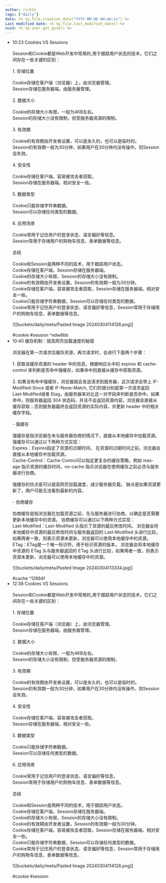 ```yaml
---
author: rich1e
tags: ["daily"]
date: <% tp.file.creation_date("YYYY-MM-DD HH:mm:ss") %>
Last modified date: <% tp.file.last_modified_date() %>
uuid: <% tp.user.get_guid() %>
---
```


- 10:23 Cookies VS Sessions<br><br>Session和Cookie都是Web开发中常用的,用于跟踪用户状态的技术。它们之间存在一些关键的区别：<br><br>1. 存储位置<br><br>Cookie存储在客户端（浏览器）上，由浏览器管理。<br>Session存储在服务器端，由服务器管理。<br><br>2. 数据大小<br><br>Cookie的存储大小有限，一般为4KB左右。<br>Session的存储大小没有限制，但受服务器资源的限制。<br><br>3. 有效期<br><br>Cookie的有效期由开发者设置，可以是永久的，也可以是临时的。<br>Session的有效期一般为30分钟，如果用户在30分钟内没有操作，则Session会失效。<br><br>4. 安全性<br><br>Cookie存储在客户端，容易被攻击者窃取。<br>Session存储在服务器端，相对安全一些。<br><br>5. 数据类型<br><br>Cookie只能存储字符串数据。<br>Session可以存储任何类型的数据。<br><br>6. 应用场景<br><br>Cookie常用于记住用户的登录状态、语言偏好等信息。<br>Session常用于存储用户的购物车信息、表单数据等信息。<br><br>总结<br><br>Cookie和Session是两种不同的技术，用于跟踪用户状态。<br>Cookie存储在客户端，Session存储在服务器端。<br>Cookie的存储大小有限，Session的存储大小没有限制。<br>Cookie的有效期由开发者设置，Session的有效期一般为30分钟。<br>Cookie存储在客户端，容易被攻击者窃取，Session存储在服务器端，相对安全一些。<br>Cookie只能存储字符串数据，Session可以存储任何类型的数据。<br>Cookie常用于记住用户的登录状态、语言偏好等信息，Session常用于存储用户的购物车信息、表单数据等信息。<br><br>![[buckets/daily/meta/Pasted Image 20240304114126.png]]<br><br>#cookie #session  ^edw8bb
- 10:40 缓存机制：提高网页加载速度的秘密<br><br>浏览器在第一次请求后缓存资源，再次请求时，会进行下面两个步骤：<br><br>1. 获取该缓存资源的 header 中的信息，根据响应头中的 expires 和 cache-control 来判断是否命中强缓存，如果命中则直接从缓存中获取资源。<br><br>2. 如果没有命中强缓存，浏览器就会发送请求到服务器，这次请求会带上 IF-Modified-Since 或者 IF-None-Match, 它们的值分别是第一次请求返回 Last-Modified或者 Etag，由服务器来对比这一对字段来判断是否命中。如果命中，则服务器返回 304 状态码，并且不会返回资源内容，浏览器会直接从缓存获取；否则服务器最终会返回资源的实际内容，并更新 header 中的相关缓存字段。<br><br>- 强缓存<br><br>强缓存是指浏览器在未与服务器协商的情况下，直接从本地缓存中加载资源。 强缓存可以通过以下两种方式实现：<br>Expires：Expires指定了资源的过期时间。 在资源的过期时间之前，浏览器会直接从本地缓存中加载资源。<br>Cache-Control：Cache-Control可以指定更复杂的缓存策略，例如 max-age 指示资源的缓存时间，no-cache 指示浏览器在使用缓存之前必须与服务器进行协商。<br><br>强缓存的优点是可以提高网页加载速度，减少服务器负载。 缺点是如果资源更新了，用户可能无法看到最新的内容。<br><br>- 协商缓存<br><br>协商缓存是指浏览器在加载资源之前，先与服务器进行协商，以确定是否需要更新本地缓存中的资源。 协商缓存可以通过以下两种方式实现：<br>Last-Modified：Last-Modified 头指示了资源的最后修改时间。 浏览器会将本地缓存中资源的最后修改时间与服务器返回的 Last-Modified 头进行比较，如果两者一致，则表示资源未更新，浏览器可以使用本地缓存中的资源。<br>ETag：ETag是一个唯一标识符，用于标识资源的版本。 浏览器会将本地缓存中资源的 ETag 头与服务器返回的 ETag 头进行比较，如果两者一致，则表示资源未更新，浏览器可以使用本地缓存中的资源。<br><br>![[buckets/daily/meta/Pasted Image 20240304113334.jpg]]<br><br>#cache  ^12884f
- 12:38 Cookies VS Sessions<br><br>Session和Cookie都是Web开发中常用的,用于跟踪用户状态的技术。它们之间存在一些关键的区别：<br><br>1. 存储位置<br><br>Cookie存储在客户端（浏览器）上，由浏览器管理。<br>Session存储在服务器端，由服务器管理。<br><br>2. 数据大小<br><br>Cookie的存储大小有限，一般为4KB左右。<br>Session的存储大小没有限制，但受服务器资源的限制。<br><br>3. 有效期<br><br>Cookie的有效期由开发者设置，可以是永久的，也可以是临时的。<br>Session的有效期一般为30分钟，如果用户在30分钟内没有操作，则Session会失效。<br><br>4. 安全性<br><br>Cookie存储在客户端，容易被攻击者窃取。<br>Session存储在服务器端，相对安全一些。<br><br>5. 数据类型<br><br>Cookie只能存储字符串数据。<br>Session可以存储任何类型的数据。<br><br>6. 应用场景<br><br>Cookie常用于记住用户的登录状态、语言偏好等信息。<br>Session常用于存储用户的购物车信息、表单数据等信息。<br><br>总结<br><br>Cookie和Session是两种不同的技术，用于跟踪用户状态。<br>Cookie存储在客户端，Session存储在服务器端。<br>Cookie的存储大小有限，Session的存储大小没有限制。<br>Cookie的有效期由开发者设置，Session的有效期一般为30分钟。<br>Cookie存储在客户端，容易被攻击者窃取，Session存储在服务器端，相对安全一些。<br>Cookie只能存储字符串数据，Session可以存储任何类型的数据。<br>Cookie常用于记住用户的登录状态、语言偏好等信息，Session常用于存储用户的购物车信息、表单数据等信息。<br><br>![[buckets/daily/meta/Pasted Image 20240304114126.png]]<br><br>#cookie #session 